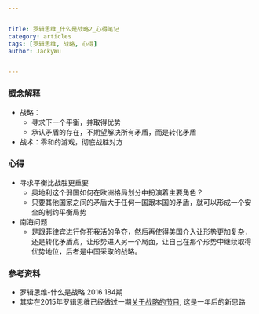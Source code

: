 ```yaml
---


title: 罗辑思维_什么是战略2_心得笔记
category: articles
tags: [罗辑思维, 战略, 心得]
author: JackyWu


---
```


### 概念解释

- 战略：
    - 寻求下一个平衡，并取得优势
    - 承认矛盾的存在，不期望解决所有矛盾，而是转化矛盾
- 战术：零和的游戏，彻底战胜对方

### 心得

- 寻求平衡比战胜更重要
    - 奥地利这个弱国如何在欧洲格局划分中扮演着主要角色？
    - 只要其他国家之间的矛盾大于任何一国跟本国的矛盾，就可以形成一个安全的制约平衡局势
- 南海问题
    - 是跟菲律宾进行你死我活的争夺，然后再使得美国介入让形势更加复杂，还是转化矛盾点，让形势进入另一个局面，让自己在那个形势中继续取得优势地位，后者是中国采取的战略。

### 参考资料

- 罗辑思维-什么是战略 2016 184期
- 其实在2015年罗辑思维已经做过一期[关于战略的节目](/articles/罗辑思维_什么是战略_心得笔记), 这是一年后的新思路
